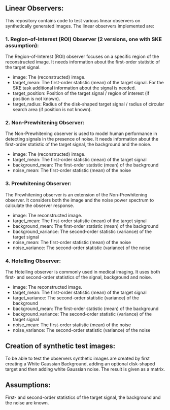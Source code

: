 ## Linear Observers:

This repository contains code to test various linear observers on synthetically generated images. The linear observers implemented are:

### 1. Region-of-Interest (ROI) Observer (2 versions, one with SKE assumption):
The Region-of-Interest (ROI) observer focuses on a specific region of the reconstructed image. It needs information about the first-order statistic of the target signal.
- image: The (reconstructed) image.
- target_mean: The first-order statistic (mean) of the target signal.
For the SKE task additional information about the signal is needed.
- target_position: Position of the target signal / region of interest (if position is not known).
- target_radius: Radius of the disk-shaped target signal / radius of circular search area (if position is not known).

### 2. Non-Prewhitening Observer:
The Non-Prewhitening observer is used to model human performance in detecting signals in the presence of noise. It needs information about the first-order statistic of the target signal, the background and the noise.
- image: The (reconstructed) image.
- target_mean: The first-order statistic (mean) of the target signal
- background_mean: The first-order statistic (mean) of the background
- noise_mean: The first-order statistic (mean) of the noise

### 3. Prewhitening Observer:

The Prewhitening observer is an extension of the Non-Prewhitening observer. It considers both the image and the noise power spectrum to calculate the observer response.
- image: The reconstructed image.
- target_mean: The first-order statistic (mean) of the target signal
- background_mean: The first-order statistic (mean) of the background
- background_variance: The second-order statistic (variance) of the target signal
- noise_mean: The first-order statistic (mean) of the noise
- noise_variance: The second-order statistic (variance) of the noise

### 4. Hotelling Observer:
The Hotelling observer is commonly used in medical imaging. It uses both first- and second-order statistics of the signal, background and noise.
- image: The reconstructed image.
- target_mean: The first-order statistic (mean) of the target signal
- target_variance: The second-order statistic (variance) of the background
- background_mean: The first-order statistic (mean) of the background
- background_variance: The second-order statistic (variance) of the target signal
- noise_mean: The first-order statistic (mean) of the noise
- noise_variance: The second-order statistic (variance) of the noise

## Creation of synthetic test images:
To be able to test the observers synthetic images are created by first creating a White Gaussian Background, adding an optional disk-shaped target and then adding white Gaussian noise. The result is given as a matrix.

## Assumptions:
First- and second-order statistics of the target signal, the background and the noise are known.
